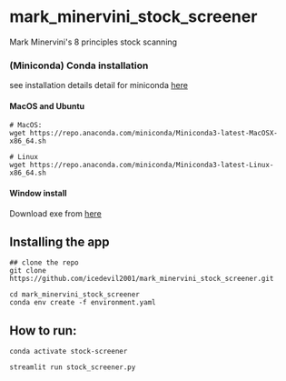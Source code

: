 # mark_minervini_stock_screener
Mark Minervini's 8 principles stock scanning


### (Miniconda) Conda installation 

see installation details detail for miniconda  [here](https://docs.conda.io/projects/conda/en/latest/user-guide/install/)

#### MacOS and Ubuntu 

```
# MacOS:
wget https://repo.anaconda.com/miniconda/Miniconda3-latest-MacOSX-x86_64.sh 

# Linux 
wget https://repo.anaconda.com/miniconda/Miniconda3-latest-Linux-x86_64.sh
```

#### Window install 

Download exe from [here](https://repo.anaconda.com/miniconda/Miniconda3-latest-Linux-x86_64.sh)


## Installing the app

```
## clone the repo
git clone https://github.com/icedevil2001/mark_minervini_stock_screener.git

cd mark_minervini_stock_screener 
conda env create -f environment.yaml

```

## How to run:
```
conda activate stock-screener

streamlit run stock_screener.py

```

